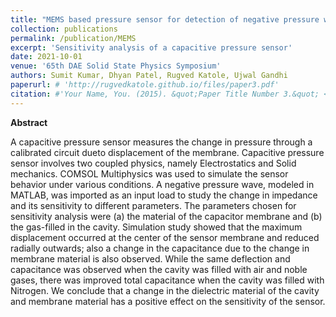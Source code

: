```yaml
---
title: "MEMS based pressure sensor for detection of negative pressure wave in subsea pipelines"
collection: publications
permalink: /publication/MEMS
excerpt: 'Sensitivity analysis of a capacitive pressure sensor'
date: 2021-10-01
venue: '65th DAE Solid State Physics Symposium'
authors: Sumit Kumar, Dhyan Patel, Rugved Katole, Ujwal Gandhi
paperurl: # 'http://rugvedkatole.github.io/files/paper3.pdf'
citation: #'Your Name, You. (2015). &quot;Paper Title Number 3.&quot; <i>Journal 1</i>. 1(3).'
---
```

**Abstract**

A capacitive pressure sensor measures the change in pressure through a calibrated circuit dueto displacement of the membrane. Capacitive pressure sensor involves two coupled physics, namely Electrostatics and Solid mechanics. COMSOL Multiphysics was used to simulate the sensor behavior under various conditions. A negative pressure wave, modeled in MATLAB, was imported as an input load to study the change in impedance and its sensitivity to different parameters. The parameters chosen for sensitivity analysis were (a) the material of the capacitor membrane and (b) the gas-filled in the cavity. Simulation study showed that the maximum displacement occurred at the center of the sensor membrane and reduced radially outwards; also a change in the capacitance due to the change in membrane material is also observed. While the same deflection and capacitance was observed when the cavity was filled with air and noble gases, there was improved total capacitance when the cavity was filled with Nitrogen. We conclude that a change in the dielectric material of the cavity and membrane material has a positive effect on the sensitivity of the sensor. 

<!-- [Download paper here](http://academicpages.github.io/files/paper3.pdf)

Recommended citation: Your Name, You. (2015). "Paper Title Number 3." <i>Journal 1</i>. 1(3). -->
